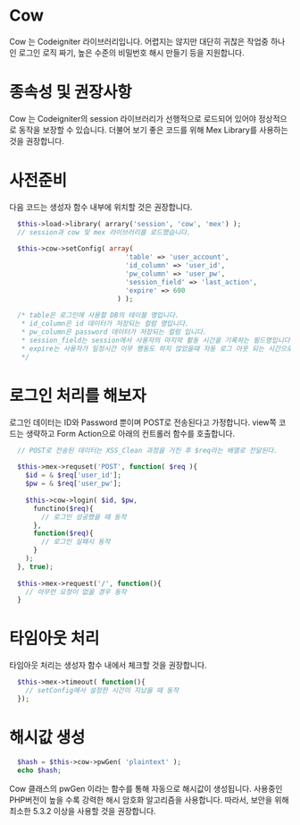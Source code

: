 Cow
===

Cow 는 Codeigniter 라이브러리입니다.  어렵지는 않지만 대단히 귀찮은 작업중 하나인 로그인 로직 짜기, 높은 수준의 비밀번호 해시 만들기 등을 지원합니다.

# 종속성 및 권장사항
Cow 는 Codeigniter의 session 라이브러리가 선행적으로 로드되어 있어야 정상적으로 동작을 보장할 수 있습니다.  더불어 보기 좋은 코드를 위해 Mex Library를 사용하는 것을 권장합니다.

# 사전준비
다음 코드는 생성자 함수 내부에 위치할 것은 권장합니다.

```php
  $this->load->library( arrary('session', 'cow', 'mex') );
  // session과 cow 및 mex 라이브러리를 로드했습니다.
  
  $this->cow->setConfig( array(
                             'table' => 'user_account',
                             'id_column' => 'user_id',
                             'pw_column' => 'user_pw',
                             'session_field' => 'last_action',
                             'expire' => 600
                           ) );
                           
  /* table은 로그인에 사용할 DB의 테이블 명입니다.
   * id_column은 id 데이터가 저장되는 컬럼 명입니다.
   * pw_column은 password 데이터가 저장되는 컬럼 입니다.
   * session_field는 session에서 사용자의 마지막 활동 시간을 기록하는 필드명입니다.
   * expire는 사용자가 일정시간 이무 행동도 하지 않았을때 자동 로그 아웃 되는 시간으로 단위는 초이다.
   */
```

# 로그인 처리를 해보자
로그인 데이터는 ID와 Password 뿐이며 POST로 전송된다고 가정합니다.  view쪽 코드는 생략하고 Form Action으로 아래의 컨트롤러 함수를 호출합니다.

```php
  // POST로 전송된 데이터는 XSS_Clean 과정을 거친 후 $req라는 배열로 전달된다.
  
  $this->mex->requset('POST', function( $req ){
    $id = & $req['user_id'];
    $pw = & $req['user_pw'];
    
    $this->cow->login( $id, $pw,
      functino($req){
        // 로그인 성공했을 때 동작
      },
      function($req){
        // 로그인 실패시 동작  
      }
    );
  }, true);
  
  $this->mex->request('/', function(){
    // 아무런 요청이 없을 경우 동작
  }
```

# 타임아웃 처리
타임아웃 처리는 생성자 함수 내에서 체크할 것을 권장합니다.

```php
  $this->mex->timeout( function(){
    // setConfig에서 설정한 시간이 지났을 때 동작
  });
```

# 해시값 생성
```php
  $hash = $this->cow->pwGen( 'plaintext' );
  echo $hash;
```
Cow 클래스의 pwGen 이라는 함수를 통해 자동으로 해시값이 생성됩니다.  사용중인 PHP버전이 높을 수록 강력한 해시 암호화 알고리즘을 사용합니다. 따라서, 보안을 위해 최소한 5.3.2 이상을 사용할 것을 권장합니다.
